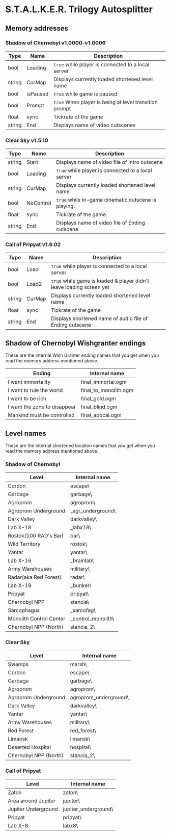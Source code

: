 # S.T.A.L.K.E.R. Trilogy Autosplitter

## Memory addresses
### Shadow of Chernobyl v1.0000-v1.0006

|  Type     | Name             | Description                                                                                                               |
|  ------   | ---------------  | ----------------------------------------------------------------------------------------------------------------          |
|  bool     | Loading          | `true` while player is connected to a local server                                                                        |
|  string   | CurMap           | Displays currently loaded shortened level name                                                                            |
|  bool     | isPaused         | `true` while game is paused                                                                                               |
|  bool     | Prompt           | `true` When player is being at level transition prompt                                                                    |
|  float    | sync             | Tickrate of the game                                                                                                      |
|  string   | End              | Displays name of video cutscenes                                                                                          |

### Clear Sky v1.5.10
|  Type     | Name             | Description                                                                                                               |
|  ------   | ---------------  | ----------------------------------------------------------------------------------------------------------------          |
|  string   | Start            | Displays name of video file of Intro cutscene                                                                             |
|  bool     | Loading          | `true` while player is connected to a local server                                                                        |
|  string   | CurMap           | Displays currently loaded shortened level name                                                                            |
|  bool     | NoControl        | `true` while in-game cinematic cutscene is playing.                                                                       |
|  float    | sync             | Tickrate of the game                                                                                                      |
|  string   | End              | Displays name of video file of Ending cutscene                                                                            |

### Call of Pripyat v1.6.02
|  Type     | Name             | Description                                                                                                               |
|  ------   | ---------------  | ----------------------------------------------------------------------------------------------------------------          |
|  bool     | Load             | `true` while player is connected to a local server                                                                        |
|  bool     | Load2            | `true` while game is loaded & player didn't leave loading screen yet                                                      |
|  string   | CurMap           | Displays currently loaded shortened level name                                                                            |
|  float    | sync             | Tickrate of the game                                                                                                      |
|  string   | End              | Displays shortened name of audio file of Ending cutscene                                                                  |



## Shadow of Chernobyl Wishgranter endings

These are the internal Wish Granter ending names that you get when you read the memory address mentioned above.

| Ending                          | Internal name               |
| ------------------------------- | -------------------------   |
| I want immortality              | final_immortal.ogm          |
| I want to rule the world        | final_to_monolith.ogm       |
| I want to be rich               | final_gold.ogm              |
| I want the zone to disappear    | final_blind.ogm             |
| Mankind must be controlled      | final_apocal.ogm            |

## Level names

These are the internal shortened location names that you get when you read the memory address mentioned above.

### Shadow of Chernobyl

| Level                   | Internal name               |
| ----------------------- | -------------------------   |
| Cordon                  | escape\                     |
| Garbage                 | garbage\                    |
| Agroprom                | agroprom\                   |
| Agroprom Underground    | _agr_underground\           |
| Dark Valley             | darkvalley\                 |
| Lab X-18                | _labx18\                    |
| Rostok(100 RAD's Bar)   | bar\                        |
| Wild Territory          | rostok\                     |
| Yantar                  | yantar\                     |
| Lab X-16                | _brainlab\                  |
| Army Warehouses         | military\                   |
| Radar(aka Red Forest)   | radar\                      |
| Lab X-19                | _bunker\                    |
| Pripyat                 | pripyat\                    |
| Chernobyl NPP           | stancia\                    |
| Sarcophagus             | _sarcofag\                  |
| Monolith Control Center | _control_monolith\          |
| Chernobyl NPP (North)   | stancia_2\                  |

### Clear Sky

| Level                   | Internal name               |
| ----------------------- | -------------------------   |
| Swamps                  | marsh\                      |
| Cordon                  | escape\                     |
| Garbage                 | garbage\                    |
| Agroprom                | agroprom\                   |
| Agroprom Underground    | agroprom_underground\       |
| Dark Valley             | darkvalley\                 |
| Yantar                  | yantar\                     |
| Army Warehouses         | military\                   |
| Red Forest              | red_forest\                 |
| Limansk                 | limansk\                    |
| Deserted Hospital       | hospital\                   |
| Chernobyl NPP (North)   | stancia_2\                  |

### Call of Pripyat

| Level                   | Internal name               |
| ----------------------- | -------------------------   |
| Zaton                   | zaton\                      |
| Area around Jupiter     | jupiter\                    |
| Jupiter Underground     | jupiter_underground\        |
| Pripyat                 | pripyat\                    |
| Lab X-8                 | labx8\                      |
